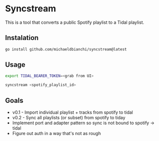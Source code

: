 # Syncstream

This is a tool that converts a public Spotify playlist to a Tidal playlist.

## Instalation

```sh
go install github.com/michaeldbianchi/syncstream@latest
```

## Usage

```sh
export TIDAL_BEARER_TOKEN=<grab from UI>

syncstream <spotify_playlist_id>
```


## Goals
* v0.1 - Import individual playlist + tracks from spotify to tidal
* v0.2 - Sync all playlists (or subset) from spotify to tiday
* Implement port and adapter pattern so sync is not bound to spotify -> tidal
* Figure out auth in a way that's not as rough

